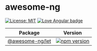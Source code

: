 # awesome-ng

[![License: MIT](https://img.shields.io/badge/License-MIT-green.svg?color=blue)](./LICENSE)
[![Love Angular badge](https://img.shields.io/badge/angular-love-blue?logo=angular&angular=love)](https://www.github.com/angular/angular)

| Package                                                                                  | Version                                                                                                                     |
|------------------------------------------------------------------------------------------|-----------------------------------------------------------------------------------------------------------------------------|
| [@awesome-ng/let](https://github.com/artembelik/awesome-ng/tree/master/projects/ang-let) | [![npm version](https://img.shields.io/npm/v/@awesome-ng/let.svg?color=success)](https://npmjs.com/package/@awesome-ng/let) |
